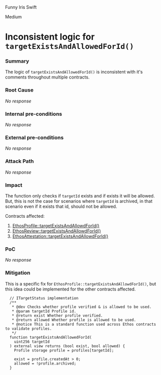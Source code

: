 Funny Iris Swift

Medium

# Inconsistent logic for `targetExistsAndAllowedForId()`

### Summary

The logic of `targetExistsAndAllowedForId()` is inconsistent with it's comments throughout multiple
contracts.


### Root Cause

_No response_

### Internal pre-conditions

_No response_

### External pre-conditions

_No response_

### Attack Path

_No response_

### Impact

The function only checks if `targetId` exists and if exists it will be allowed. But, this is not 
the case for scenarios where `targetId` is archived, in that scenario even if it exists
that id, should not be allowed. 

Contracts affected:  
1. [EthosProfile::targetExistsAndAllowdForId()](https://github.com/sherlock-audit/2024-10-ethos-network/blob/main/ethos/packages/contracts/contracts/EthosProfile.sol#L485)
2. [EthosReview::targetExistsAndAllowdForId()](https://github.com/sherlock-audit/2024-10-ethos-network/blob/main/ethos/packages/contracts/contracts/EthosReview.sol#L464)
3. [EthosAttestation::targetExistsAndAllowdForId()](https://github.com/sherlock-audit/2024-10-ethos-network/blob/main/ethos/packages/contracts/contracts/EthosAttestation.sol#L538)


### PoC

_No response_

### Mitigation

This is a specific fix for `EthosProfile::targetExistsAndAllowdForId()`, but this 
idea could be implemented for the other contracts affected.
```solidity
  // ITargetStatus implementation
  /**
   * @dev Checks whether profile verified & is allowed to be used.
   * @param targetId Profile id.
   * @return exist Whether profile verified.
   * @return allowed Whether profile is allowed to be used.
   * @notice This is a standard function used across Ethos contracts to validate profiles.
   */
  function targetExistsAndAllowedForId(
    uint256 targetId
  ) external view returns (bool exist, bool allowed) {
    Profile storage profile = profiles[targetId];

    exist = profile.createdAt > 0;
    allowed = !profile.archived;
  }
```

